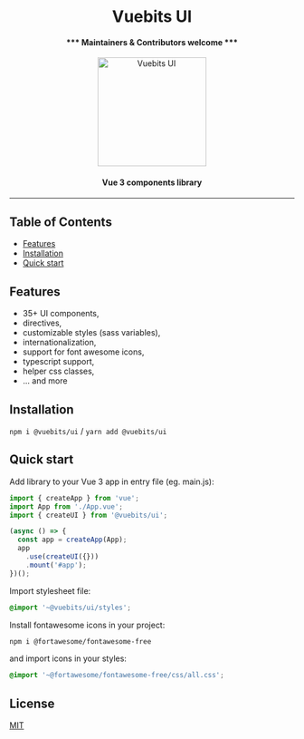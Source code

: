 <h1 align="center">Vuebits UI</h1>

<h4 align="center">*** Maintainers & Contributors welcome ***</h4>

<p align="center">
  <a href="https://vuejs.org/">
    <img alt="Vuebits UI" src="https://user-images.githubusercontent.com/18534115/109525516-e1248880-7ab1-11eb-8a22-1e1d16c19362.png" height="192">
  </a>
</p>


<h4 align="center">Vue 3 components library</h4>

---

## Table of Contents

- [Features](#features)
- [Installation](#installation)
- [Quick start](#quick-start)

## Features
- 35+ UI components,
- directives,
- customizable styles (sass variables),
- internationalization,
- support for font awesome icons,
- typescript support,
- helper css classes,
- ... and more

## Installation

`npm i @vuebits/ui` / `yarn add @vuebits/ui`

## Quick start

Add library to your Vue 3 app in entry file (eg. main.js):

```javascript
import { createApp } from 'vue';
import App from './App.vue';
import { createUI } from '@vuebits/ui';

(async () => {
  const app = createApp(App);
  app
    .use(createUI({}))
    .mount('#app');
})();
```

Import stylesheet file:

```scss
@import '~@vuebits/ui/styles';
```

Install fontawesome icons in your project:

```bash
npm i @fortawesome/fontawesome-free
```

and import icons in your styles:

```scss
@import '~@fortawesome/fontawesome-free/css/all.css';
```

## License
[MIT](https://opensource.org/licenses/MIT)
